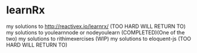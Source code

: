 # learnRx
my solutions to http://reactivex.io/learnrx/ (TOO HARD WILL RETURN TO)
my solutions to youlearnnode or nodeyoulearn (COMPLETED)(One of the two)
my solutions to rithimexercises (WIP)
my solutions to eloquent-js (TOO HARD WILL RETURN TO)